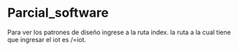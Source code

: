 # Parcial_software
Para ver los patrones de diseño ingrese a la ruta index.
la ruta a la cual tiene que ingresar el iot es /=iot.
